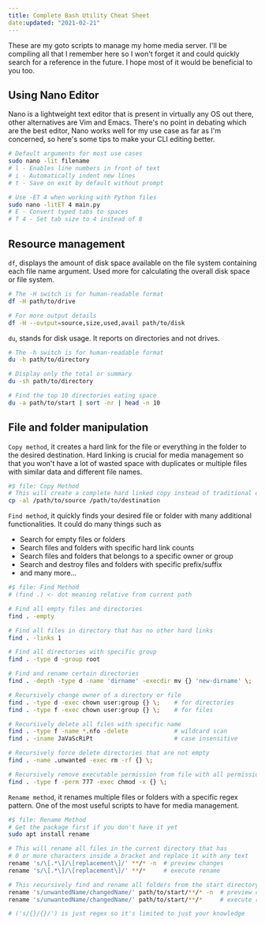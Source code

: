 ```yaml
---
title: Complete Bash Utility Cheat Sheet
date:updated: "2021-02-21"
---
```


These are my goto scripts to manage my home media server. I'll be compiling all that I remember here so I won't forget it and could quickly search for a reference in the future. I hope most of it would be beneficial to you too.

## Using Nano Editor

Nano is a lightweight text editor that is present in virtually any OS out there, other alternatives are Vim and Emacs. There's no point in debating which are the best editor, Nano works well for my use case as far as I'm concerned, so here's some tips to make your CLI editing better.

```bash
# Default arguments for most use cases
sudo nano -lit filename
# l - Enables line numbers in front of text
# i - Automatically indent new lines
# t - Save on exit by default without prompt

# Use -ET 4 when working with Python files
sudo nano -litET 4 main.py
# E - Convert typed tabs to spaces
# T 4 - Set tab size to 4 instead of 8
```

## Resource management

`df`, displays the amount of disk space available on the file system containing each file name argument. Used more for calculating the overall disk space or file system.

```bash
# The -H switch is for human-readable format
df -H path/to/drive

# For more output details
df -H --output=source,size,used,avail path/to/disk
```

`du`, stands for disk usage. It reports on directories and not drives.

```bash
# The -h switch is for human-readable format
du -h path/to/directory

# Display only the total or summary
du -sh path/to/directory

# Find the top 10 directories eating space
du -a path/to/start | sort -nr | head -n 10
```

## File and folder manipulation

`Copy method`, it creates a hard link for the file or everything in the folder to the desired destination. Hard linking is crucial for media management so that you won't have a lot of wasted space with duplicates or multiple files with similar data and different file names.

```bash
#$ file: Copy Method
# This will create a complete hard linked copy instead of traditional one
cp -al /path/to/source /path/to/destination
```

`Find method`, it quickly finds your desired file or folder with many additional functionalities. It could do many things such as

- Search for empty files or folders
- Search files and folders with specific hard link counts
- Search files and folders that belongs to a specific owner or group
- Search and destroy files and folders with specific prefix/suffix
- and many more...

```bash
#$ file: Find Method
# (find .) <- dot meaning relative from current path

# Find all empty files and directories
find . -empty

# Find all files in directory that has no other hard links
find . -links 1

# Find all directories with specific group
find . -type d -group root

# Find and rename certain directories
find . -depth -type d -name 'dirname' -execdir mv {} 'new-dirname' \;

# Recursively change owner of a directory or file
find . -type d -exec chown user:group {} \;    # for directories
find . -type f -exec chown user:group {} \;    # for files

# Recursively delete all files with specific name
find . -type f -name *.nfo -delete             # wildcard scan
find . -iname JaVaScRiPt                       # case insensitive

# Recursively force delete directories that are not empty
find . -name .unwanted -exec rm -rf {} \;

# Recursively remove executable permission from file with all permission
find . -type f -perm 777 -exec chmod -x {} \;
```

`Rename method`, it renames multiple files or folders with a specific regex pattern. One of the most useful scripts to have for media management.

```bash
#$ file: Rename Method
# Get the package first if you don't have it yet
sudo apt install rename

# This will rename all files in the current directory that has
# 0 or more characters inside a bracket and replace it with any text
rename 's/\[.*\]/\[replacement\]/' **/* -n  # preview changes
rename 's/\[.*\]/\[replacement\]/' **/*     # execute rename

# This recursively find and rename all folders from the start directory
rename 's/unwantedName/changedName/' path/to/start/**/* -n  # preview changes
rename 's/unwantedName/changedName/' path/to/start/**/*     # execute rename

# ('s/{}/{}/') is just regex so it's limited to just your knowledge
```
